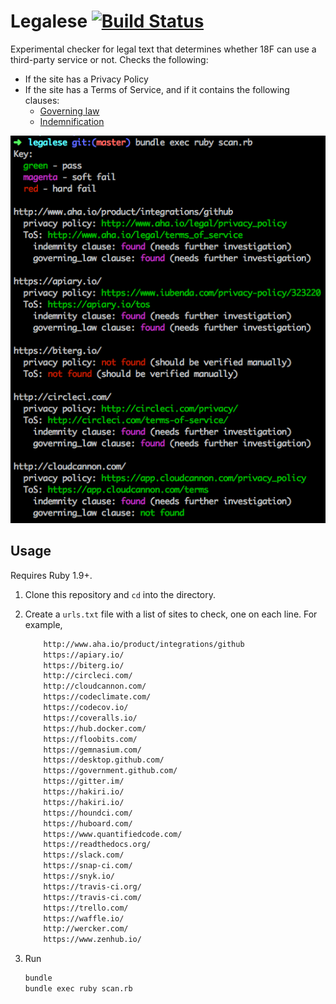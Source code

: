 # Legalese [![Build Status](https://travis-ci.org/18F/legalese.svg?branch=master)](https://travis-ci.org/18F/legalese)

Experimental checker for legal text that determines whether 18F can use a third-party service or not. Checks the following:

* If the site has a Privacy Policy
* If the site has a Terms of Service, and if it contains the following clauses:
    * [Governing law](http://www.contractstandards.com/clauses/governing-law)
    * [Indemnification](http://www.startuplawtalk.com/what-is-indemnification/)

![screenshot](screenshot.png)

## Usage

Requires Ruby 1.9+.

1. Clone this repository and `cd` into the directory.
1. Create a `urls.txt` file with a list of sites to check, one on each line. For example, 
    ```bash
		http://www.aha.io/product/integrations/github
		https://apiary.io/
		https://biterg.io/
		http://circleci.com/
		http://cloudcannon.com/
		https://codeclimate.com/
		https://codecov.io/
		https://coveralls.io/
		https://hub.docker.com/
		https://floobits.com/
		https://gemnasium.com/
		https://desktop.github.com/
		https://government.github.com/
		https://gitter.im/
		https://hakiri.io/
		https://hakiri.io/
		https://houndci.com/
		https://huboard.com/
		https://www.quantifiedcode.com/
		https://readthedocs.org/
		https://slack.com/
		https://snap-ci.com/
		https://snyk.io/
		https://travis-ci.org/
		https://travis-ci.com/
		https://trello.com/
		https://waffle.io/
		http://wercker.com/
		https://www.zenhub.io/

    ```
1. Run

    ```bash
    bundle
    bundle exec ruby scan.rb
    ```

